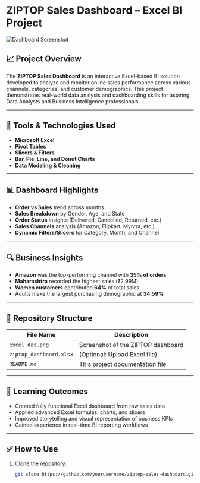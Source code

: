 # ZIPTOP Sales Dashboard – Excel BI Project

![Dashboard Screenshot](excel%20das.png)

## 📈 Project Overview

The **ZIPTOP Sales Dashboard** is an interactive Excel-based BI solution developed to analyze and monitor online sales performance across various channels, categories, and customer demographics. This project demonstrates real-world data analysis and dashboarding skills for aspiring Data Analysts and Business Intelligence professionals.

---

## 🧰 Tools & Technologies Used

- **Microsoft Excel**  
- **Pivot Tables**  
- **Slicers & Filters**  
- **Bar, Pie, Line, and Donut Charts**  
- **Data Modeling & Cleaning**

---

## 📊 Dashboard Highlights

- **Order vs Sales** trend across months  
- **Sales Breakdown** by Gender, Age, and State  
- **Order Status** insights (Delivered, Cancelled, Returned, etc.)  
- **Sales Channels** analysis (Amazon, Flipkart, Myntra, etc.)  
- **Dynamic Filters/Slicers** for Category, Month, and Channel

---

## 🔍 Business Insights

- **Amazon** was the top-performing channel with **35% of orders**  
- **Maharashtra** recorded the highest sales (₹2.99M)  
- **Women customers** contributed **64%** of total sales  
- Adults make the largest purchasing demographic at **34.59%**

---

## 📁 Repository Structure

| File Name         | Description                           |
|------------------|---------------------------------------|
| `excel das.png`  | Screenshot of the ZIPTOP dashboard     |
| `ziptop_dashboard.xlsx` | (Optional: Upload Excel file)       |
| `README.md`      | This project documentation file       |

---

## 🧠 Learning Outcomes

- Created fully functional Excel dashboard from raw sales data  
- Applied advanced Excel formulas, charts, and slicers  
- Improved storytelling and visual representation of business KPIs  
- Gained experience in real-time BI reporting workflows

---

## ✅ How to Use

1. Clone the repository:
   ```bash
   git clone https://github.com/yourusername/ziptop-sales-dashboard.git

